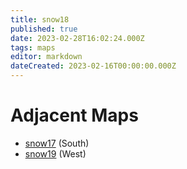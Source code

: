 ```yaml
---
title: snow18
published: true
date: 2023-02-28T16:02:24.000Z
tags: maps
editor: markdown
dateCreated: 2023-02-16T00:00:00.000Z
---
```



# Adjacent Maps
 * [snow17](/maps/snow17) (South)
 * [snow19](/maps/snow19) (West)
